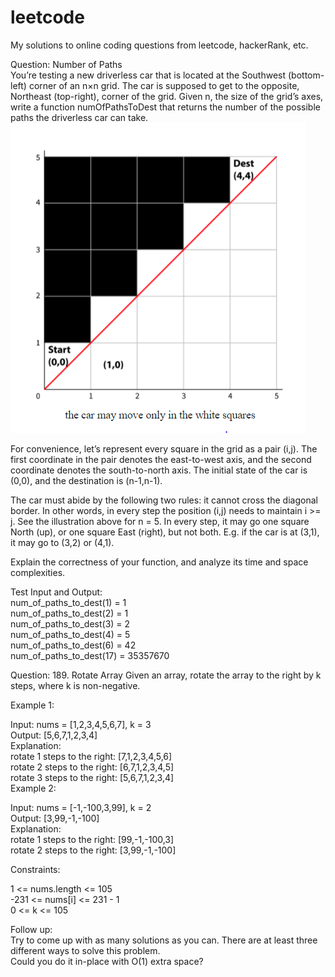 # leetcode

My solutions to online coding questions from leetcode, hackerRank, etc.

Question: Number of Paths \
You’re testing a new driverless car that is located at the Southwest (bottom-left) corner of an n×n grid. The car is supposed to get to the opposite, Northeast (top-right), corner of the grid. Given n, the size of the grid’s axes, write a function numOfPathsToDest that returns the number of the possible paths the driverless car can take.  
![alt text](delete.PNG)  

For convenience, let’s represent every square in the grid as a pair (i,j). The first coordinate in the pair denotes the east-to-west axis, and the second coordinate denotes the south-to-north axis. The initial state of the car is (0,0), and the destination is (n-1,n-1).

The car must abide by the following two rules: it cannot cross the diagonal border. In other words, in every step the position (i,j) needs to maintain i >= j. See the illustration above for n = 5. In every step, it may go one square North (up), or one square East (right), but not both. E.g. if the car is at (3,1), it may go to (3,2) or (4,1).

Explain the correctness of your function, and analyze its time and space complexities.

Test Input and Output:  
num_of_paths_to_dest(1) = 1  
num_of_paths_to_dest(2) = 1  
num_of_paths_to_dest(3) = 2  
num_of_paths_to_dest(4) = 5  
num_of_paths_to_dest(6) = 42  
num_of_paths_to_dest(17) = 35357670  


Question: 189. Rotate Array
Given an array, rotate the array to the right by k steps, where k is non-negative.   

Example 1:  

Input: nums = [1,2,3,4,5,6,7], k = 3  
Output: [5,6,7,1,2,3,4]  
Explanation:  
rotate 1 steps to the right: [7,1,2,3,4,5,6]  
rotate 2 steps to the right: [6,7,1,2,3,4,5]  
rotate 3 steps to the right: [5,6,7,1,2,3,4]  
Example 2:  

Input: nums = [-1,-100,3,99], k = 2  
Output: [3,99,-1,-100]  
Explanation:   
rotate 1 steps to the right: [99,-1,-100,3]  
rotate 2 steps to the right: [3,99,-1,-100]  
 
Constraints:  

1 <= nums.length <= 105  
-231 <= nums[i] <= 231 - 1  
0 <= k <= 105  
 
Follow up:  
Try to come up with as many solutions as you can. There are at least three different ways to solve this problem.  
Could you do it in-place with O(1) extra space?  
